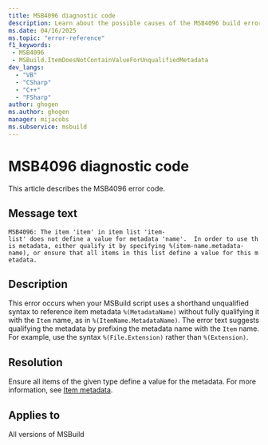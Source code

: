 ```yaml
---
title: MSB4096 diagnostic code
description: Learn about the possible causes of the MSB4096 build error and get troubleshooting tips.
ms.date: 04/16/2025
ms.topic: "error-reference"
f1_keywords:
 - MSB4096
 - MSBuild.ItemDoesNotContainValueForUnqualifiedMetadata
dev_langs:
  - "VB"
  - "CSharp"
  - "C++"
  - "FSharp"
author: ghogen
ms.author: ghogen
manager: mijacobs
ms.subservice: msbuild
---
```

# MSB4096 diagnostic code

<!-- :::ErrorDefinitionDescription::: -->
<!-- :::editable-content name="introDescription"::: -->
This article describes the MSB4096 error code.
<!-- :::editable-content-end::: -->

## Message text

`MSB4096: The item 'item' in item list 'item-list' does not define a value for metadata 'name'.  In order to use this metadata, either qualify it by specifying %(item-name.metadata-name), or ensure that all items in this list define a value for this metadata.`

## Description

This error occurs when your MSBuild script uses a shorthand unqualified syntax to reference item metadata `%(MetadataName)` without fully qualifying it with the `Item` name, as in `%(ItemName.MetadataName)`. The error text suggests qualifying the metadata by prefixing the metadata name with the `Item` name. For example, use the syntax `%(File.Extension)` rather than `%(Extension)`.

## Resolution

Ensure all items of the given type define a value for the metadata. For more information, see [Item metadata](../msbuild-items.md#item-metadata).

## Applies to

All versions of MSBuild
